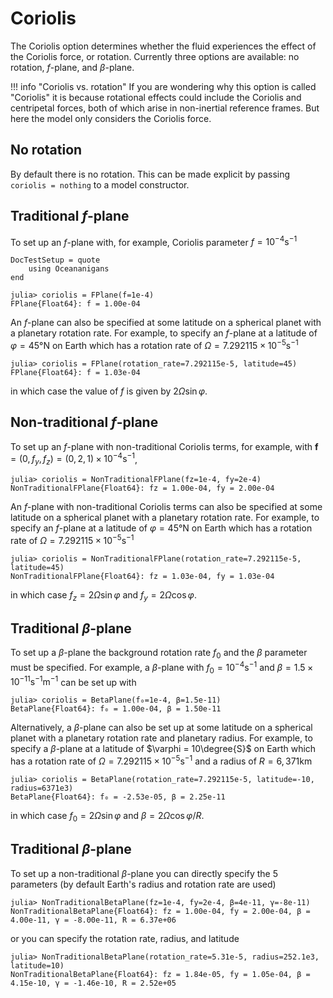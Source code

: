# Coriolis

The Coriolis option determines whether the fluid experiences the effect of the Coriolis force, or rotation. Currently
three options are available: no rotation, $f$-plane, and $\beta$-plane.

!!! info "Coriolis vs. rotation"
    If you are wondering why this option is called "Coriolis" it is because rotational effects could include the
    Coriolis and centripetal forces, both of which arise in non-inertial reference frames. But here the model only
    considers the Coriolis force.

## No rotation

By default there is no rotation. This can be made explicit by passing `coriolis = nothing` to a model constructor.

## Traditional $f$-plane

To set up an $f$-plane with, for example, Coriolis parameter $f = 10^{-4} \text{s}^{-1}$

```@meta
DocTestSetup = quote
    using Oceananigans
end
```

```jldoctest
julia> coriolis = FPlane(f=1e-4)
FPlane{Float64}: f = 1.00e-04
```

An $f$-plane can also be specified at some latitude on a spherical planet with a planetary rotation rate. For example,
to specify an $f$-plane at a latitude of $\varphi = 45°\text{N}$ on Earth which has a rotation rate of
$\Omega = 7.292115 \times 10^{-5} \text{s}^{-1}$

```jldoctest
julia> coriolis = FPlane(rotation_rate=7.292115e-5, latitude=45)
FPlane{Float64}: f = 1.03e-04
```

in which case the value of $f$ is given by $2\Omega\sin\varphi$.

## Non-traditional $f$-plane

To set up an $f$-plane with non-traditional Coriolis terms, for example, with
$\bm{f} = (0, f_y, f_z) = (0, 2, 1) \times 10^{-4} \text{s}^{-1}$,

```jldoctest
julia> coriolis = NonTraditionalFPlane(fz=1e-4, fy=2e-4)
NonTraditionalFPlane{Float64}: fz = 1.00e-04, fy = 2.00e-04
```

An $f$-plane with non-traditional Coriolis terms can also be specified at some latitude on a spherical planet
with a planetary rotation rate. For example, to specify an $f$-plane at a latitude of $\varphi = 45°\text{N}$
on Earth which has a rotation rate of $\Omega = 7.292115 \times 10^{-5} \text{s}^{-1}$

```jldoctest
julia> coriolis = NonTraditionalFPlane(rotation_rate=7.292115e-5, latitude=45)
NonTraditionalFPlane{Float64}: fz = 1.03e-04, fy = 1.03e-04
```

in which case $f_z = 2\Omega\sin\varphi$ and $f_y = 2\Omega\cos\varphi$.

## Traditional $\beta$-plane

To set up a $\beta$-plane the background rotation rate $f_0$ and the $\beta$ parameter must be specified. For example,
a $\beta$-plane with $f_0 = 10^{-4} \text{s}^{-1}$ and $\beta = 1.5 \times 10^{-11} \text{s}^{-1}\text{m}^{-1}$ can be
set up with

```jldoctest
julia> coriolis = BetaPlane(f₀=1e-4, β=1.5e-11)
BetaPlane{Float64}: f₀ = 1.00e-04, β = 1.50e-11
```

Alternatively, a $\beta$-plane can also be set up at some latitude on a spherical planet with a planetary rotation rate
and planetary radius. For example, to specify a $\beta$-plane at a latitude of $\varphi = 10\degree{S}$ on Earth
which has a rotation rate of $\Omega = 7.292115 \times 10^{-5} \text{s}^{-1}$ and a radius of $R = 6,371 \text{km}$

```jldoctest
julia> coriolis = BetaPlane(rotation_rate=7.292115e-5, latitude=-10, radius=6371e3)
BetaPlane{Float64}: f₀ = -2.53e-05, β = 2.25e-11
```

in which case $f_0 = 2\Omega\sin\varphi$ and $\beta = 2\Omega\cos\varphi / R$.

## Traditional $\beta$-plane

To set up a non-traditional $\beta$-plane you can directly specify the 5 parameters (by default Earth's radius and
rotation rate are used)

```jldoctest
julia> NonTraditionalBetaPlane(fz=1e-4, fy=2e-4, β=4e-11, γ=-8e-11)
NonTraditionalBetaPlane{Float64}: fz = 1.00e-04, fy = 2.00e-04, β = 4.00e-11, γ = -8.00e-11, R = 6.37e+06
```

or you can specify the rotation rate, radius, and latitude

```jldoctest
julia> NonTraditionalBetaPlane(rotation_rate=5.31e-5, radius=252.1e3, latitude=10)
NonTraditionalBetaPlane{Float64}: fz = 1.84e-05, fy = 1.05e-04, β = 4.15e-10, γ = -1.46e-10, R = 2.52e+05
```
